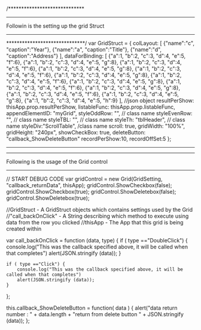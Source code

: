 /*****************************
******************************
Followin is the setting up the grid Struct
******************************
******************************/
var GridStruct = {
	colLayout: [
		{"name":"c", "caption":"Year"},
		{"name":"a", "caption":"Title"},
		{"name":"d", "caption":"Address"}
	],
	dataForBinding: [
		{"a":1, "b":2, "c":3, "d":4, "e":5, "f":6},
		{"a":1, "b":2, "c":3, "d":4, "e":5, "g":8},
		{"a":1, "b":2, "c":3, "d":4, "e":5, "f":6},
		{"a":1, "b":2, "c":3, "d":4, "e":5, "g":8},
		{"a":1, "b":2, "c":3, "d":4, "e":5, "f":6},
		{"a":1, "b":2, "c":3, "d":4, "e":5, "g":8},
		{"a":1, "b":2, "c":3, "d":4, "e":5, "f":6},
		{"a":1, "b":2, "c":3, "d":4, "e":5, "g":8},
		{"a":1, "b":2, "c":3, "d":4, "e":5, "f":6},
		{"a":1, "b":2, "c":3, "d":4, "e":5, "g":8},
		{"a":1, "b":2, "c":3, "d":4, "e":5, "f":6},
		{"a":1, "b":2, "c":3, "d":4, "e":5, "g":8},
		{"a":1, "b":2, "c":3, "d":4, "e":5, "h":9}
	], //json object
        resultPerShow: thisApp.prop.resultPerShow, 
        listableFunc: thisApp.prop.listableFunc,
        appendElementID: "myGrid",
        styleOddRow: "", // class name
        styleEvenRow: "", // class name
        styleTBL: "", // class name
        styleTh: "tblHeader", // class name
        styleDiv:"ScrollTable", /class name
        scroll: true,
        gridWidth: "100%",
        gridHeight: "240px",
        showCheckBox: true,
        deleteButton: "callback_ShowDeleteButton"
        recordPerShow:10,
        recordOffSet:5
};
*****************************************
*****************************************
Following is the usage of the Grid control
*****************************************
// START DEBUG CODE
var gridControl = new Grid(GridSetting, "callback_returnData", thisApp); 
gridControl.ShowCheckbox(false);
gridControl.ShowCheckbox(true);
gridControl.ShowDeletebox(false);
gridControl.ShowDeletebox(true);

//GridStruct - A GridStruct objects which contains settings used by the Grid
//"call_backOnClick" - A String describing which method to execute using data from the row you clicked
//thisApp - The App that this grid is being created within

var call_backOnClick = function (data, type) {
    if ( type =="DoubleClick") {
        console.log("This was the callback specified above, it will be called when that completes")
        alert(JSON.stringify (data));
    }

    if ( type =="Click") {
        console.log("This was the callback specified above, it will be called when that completes")
        alert(JSON.stringify (data));
    }
};

this.callback_ShowDeleteButton = function( data ) {
        alert("data return number : " + data.length + "return from delete button " + JSON.stringify (data));
};
